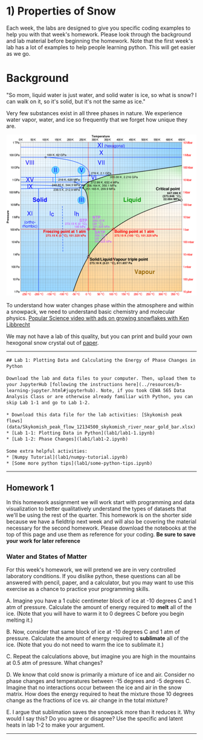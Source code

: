 # 1) Properties of Snow

Each week, the labs are designed to give you specific coding examples to help you with that week's homework.
Please look through the background and lab material before beginning the homework.  Note that the first week's lab has a lot of examples to help people learning python.  This will get easier as we go.

# Background

"So mom, liquid water is just water, and solid water is ice, so what is snow?  I can walk on it, so it's solid, but it's not the same as ice."

Very few substances exist in all three phases in nature.  We experience water vapor, water, and ice so frequently that we forget how unique they are.

![Phase diagram](data/Phase_diagram_of_water.svg.png) 

To understand how water changes phase within the atmosphere and within a snowpack, we need to understand basic chemistry and molecular physics. 
[Popular Science video with ads on growing snowflakes with Ken Libbrecht](https://www.youtube.com/watch?v=ao2Jfm35XeE) 

We may not have a lab of this quality, but you can print and build your own hexogonal snow crystal out of [paper](data/CutOutIceCrystalPrism_Aug25.jpg).  

---

```note
## Lab 1: Plotting Data and Calculating the Energy of Phase Changes in Python

Download the lab and data files to your computer. Then, upload them to your JupyterHub [following the instructions here](../resources/b-learning-jupyter.html#jupyterhub). Note, if you took CEWA 565 Data Analysis Class or are otherwise already familiar with Python, you can skip Lab 1-1 and go to Lab 1-2.

* Download this data file for the lab activities: [Skykomish peak flows](data/Skykomish_peak_flow_12134500_skykomish_river_near_gold_bar.xlsx)
* [Lab 1-1: Plotting Data in Python](lab1/lab1-1.ipynb)
* [Lab 1-2: Phase Changes](lab1/lab1-2.ipynb)

Some extra helpful activities:
* [Numpy Tutorial](lab1/numpy-tutorial.ipynb)
* [Some more python tips](lab1/some-python-tips.ipynb)
```

---

## Homework 1

In this homework assignment we will work start with programming and data visualization to better qualitatively understand the types of datasets that we'll be using the rest of the quarter. This homework is on the shorter side because we have a fieldtrip next week and will also be covering the material necessary for the second homework.   Please download the notebooks at the top of this page and use them as reference for your coding.  **Be sure to save your work for later reference**


### Water and States of Matter

For this week's homework, we will pretend we are in very controlled laboratory conditions.  If you dislike python, these questions can all be answered with pencil, paper, and a calculator, but you may want to use this exercise as a chance to practice your programming skills.

 A. Imagine you have a 1 cubic centimeter block of ice at -10 degrees C and 1 atm of pressure.  Calculate the amount of energy required to **melt** all of the ice.  (Note that you will have to warm it to 0 degrees C before you begin melting it.)

 B. Now, consider that same block of ice at -10 degrees C and 1 atm of pressure.  Calculate the amount of energy required to **sublimate** all of the ice.  (Note that you do not need to warm the ice to sublimate it.)
 
 C. Repeat the calculations above, but imagine you are high in the mountains at 0.5 atm of pressure.  What changes?
 
 D. We know that cold snow is primarily a mixture of ice and air.  Consider no phase changes and temperatures between -15 degrees and -5 degrees C.  Imagine that no interactions occur between the ice and air in the snow matrix.  How does the energy required to heat the mixture those 10 degrees change as the fractions of ice vs. air change in the total mixture?  
 
 E. I argue that sublimation saves the snowpack more than it reduces it.  Why would I say this?  Do you agree or disagree?  Use the specific and latent heats in lab 1-2 to make your argument.

---
